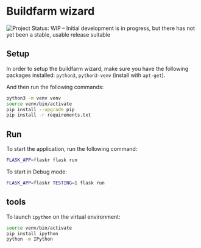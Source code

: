 # Buildfarm wizard

![Project Status: WIP – Initial development is in progress, but there has not yet been a stable, usable release suitable](https://www.repostatus.org/badges/latest/wip.svg "Project Status: WIP – Initial development is in progress, but there has not yet been a stable, usable release")

## Setup

In order to setup the buildfarm wizard, make sure you have the following packages installed: `python3`, `python3-venv` (install with `apt-get`).

And then run the following commands:

```bash
python3 -m venv venv
source venv/bin/activate
pip install --upgrade pip
pip install -r requirements.txt
```

## Run

To start the application, run the following command:

```bash
FLASK_APP=flaskr flask run
```

To start in Debug mode:

```bash
FLASK_APP=flaskr TESTING=1 flask run
```

## tools

To launch `ipython` on the virtual environment:

```bash
source venv/bin/activate
pip install ipython
python -m IPython
```
